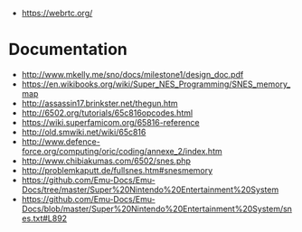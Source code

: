 * https://webrtc.org/

# Documentation

* http://www.mkelly.me/sno/docs/milestone1/design_doc.pdf
* https://en.wikibooks.org/wiki/Super_NES_Programming/SNES_memory_map
* http://assassin17.brinkster.net/thegun.htm
* http://6502.org/tutorials/65c816opcodes.html
* https://wiki.superfamicom.org/65816-reference
* http://old.smwiki.net/wiki/65c816
* http://www.defence-force.org/computing/oric/coding/annexe_2/index.htm
* http://www.chibiakumas.com/6502/snes.php
* http://problemkaputt.de/fullsnes.htm#snesmemory
* https://github.com/Emu-Docs/Emu-Docs/tree/master/Super%20Nintendo%20Entertainment%20System
* https://github.com/Emu-Docs/Emu-Docs/blob/master/Super%20Nintendo%20Entertainment%20System/snes.txt#L892


[^1]: Add 1 cycle if m=0 (16-bit memory/accumulator)
[^4]: Add 2 cycles if m=0 (16-bit memory/accumulator)

[^7]: Add 1 cycle for 65816 native mode (e=0)

[^5]: Add 1 cycle if branch is taken
[^6]: Add 1 cycle if branch taken crosses page boundary in emulation mode (e=1)

[^2]: Add 1 cycle if low byte of Direct Page Register is non-zero
[^3]: Add 1 cycle if adding index crosses a page boundary or x=0 (16-bit index registers)

[^8]: Add 1 cycle if x=0 (16-bit index registers)




[^9]: Uses 3 cycles to shut the processor down: additional cycles are required by reset to restart it
[^10]: Uses 3 cycles to shut the processor down: additional cycles are required by interrupt to restart it

[^11]: Byte and cycle counts subject to change in future processors which expand WDM into 2-byte opcode portions of instructions of varying lengths

[^14]: Add 1 byte if x=0 (16-bit index registers)
[^12]: Add 1 byte if m=0 (16-bit memory/accumulator)
[^13]: Opcode is 1 byte, but program counter value pushed onto stack is incremented by 2 allowing for optional signature byte

